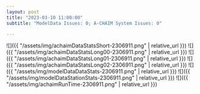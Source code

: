 ```yaml
---
layout: post
title: "2023-03-10 11:00:00"
subtitle: "ModelData Issues: 0; A-CHAIM System Issues: 0"

---
```


![]({{ "/assets/img/achaimDataStatsShort-2306911.png" | relative_url }})
![]({{ "/assets/img/achaimDataStatsLong00-2306911.png" | relative_url }})
![]({{ "/assets/img/achaimDataStatsLong01-2306911.png" | relative_url }})
![]({{ "/assets/img/achaimDataStatsLong02-2306911.png" | relative_url }})
![]({{ "/assets/img/modelDataDataStats-2306911.png" | relative_url }})
![]({{ "/assets/img/modelDataStationStats-2306911.png" | relative_url }})
![]({{ "/assets/img/achaimRunTime-2306911.png" | relative_url }})



